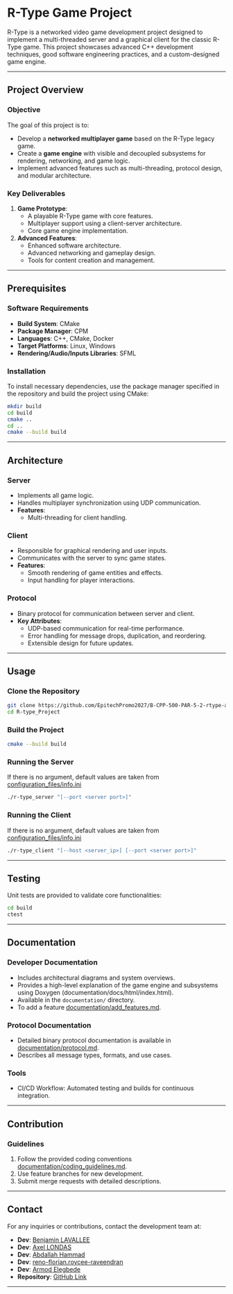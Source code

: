 
# R-Type Game Project

R-Type is a networked video game development project designed to implement a multi-threaded server and a graphical client for the classic R-Type game. This project showcases advanced C++ development techniques, good software engineering practices, and a custom-designed game engine.

---

## Project Overview

### Objective

The goal of this project is to:
- Develop a **networked multiplayer game** based on the R-Type legacy game.
- Create a **game engine** with visible and decoupled subsystems for rendering, networking, and game logic.
- Implement advanced features such as multi-threading, protocol design, and modular architecture.

### Key Deliverables
1. **Game Prototype**:
   - A playable R-Type game with core features.
   - Multiplayer support using a client-server architecture.
   - Core game engine implementation.
2. **Advanced Features**:
   - Enhanced software architecture.
   - Advanced networking and gameplay design.
   - Tools for content creation and management.

---

## Prerequisites

### Software Requirements
- **Build System**: CMake
- **Package Manager**: CPM
- **Languages**: C++, CMake, Docker
- **Target Platforms**: Linux, Windows
- **Rendering/Audio/Inputs Libraries**: SFML

### Installation
To install necessary dependencies, use the package manager specified in the repository and build the project using CMake:

```bash
mkdir build
cd build
cmake ..
cd ..
cmake --build build
```

---

## Architecture

### Server
- Implements all game logic.
- Handles multiplayer synchronization using UDP communication.
- **Features**:
  - Multi-threading for client handling.

### Client
- Responsible for graphical rendering and user inputs.
- Communicates with the server to sync game states.
- **Features**:
  - Smooth rendering of game entities and effects.
  - Input handling for player interactions.

### Protocol
- Binary protocol for communication between server and client.
- **Key Attributes**:
  - UDP-based communication for real-time performance.
  - Error handling for message drops, duplication, and reordering.
  - Extensible design for future updates.

---

## Usage

### Clone the Repository

```bash
git clone https://github.com/EpitechPromo2027/B-CPP-500-PAR-5-2-rtype-axel.londas.git R-type_Project
cd R-type_Project
```

### Build the Project

```bash
cmake --build build
```

### Running the Server

If there is no argument, default values are taken from [configuration_files/info.ini](documentation/configuration.md)
```bash
./r-type_server "[--port <server port>]"
```

### Running the Client

If there is no argument, default values are taken from [configuration_files/info.ini](documentation/configuration.md)
```bash
./r-type_client "[--host <server_ip>] [--port <server port>]"
```

---

## Testing

Unit tests are provided to validate core functionalities:

```bash
cd build
ctest
```

---

## Documentation

### Developer Documentation
- Includes architectural diagrams and system overviews.
- Provides a high-level explanation of the game engine and subsystems using Doxygen (documentation/docs/html/index.html).
- Available in the `documentation/` directory.
- To add a feature [documentation/add_features.md](documentation/add_features.md).

### Protocol Documentation
- Detailed binary protocol documentation is available in [documentation/protocol.md](documentation/protocol.md).
- Describes all message types, formats, and use cases.

### Tools
- CI/CD Workflow: Automated testing and builds for continuous integration.

---

## Contribution

### Guidelines
1. Follow the provided coding conventions [documentation/coding_guidelines.md](documentation/coding_guidelines.md).
2. Use feature branches for new development.
3. Submit merge requests with detailed descriptions.

---

## Contact

For any inquiries or contributions, contact the development team at:
- **Dev**: [Benjamin LAVALLEE](https://github.com/BenjaminLavallee)
- **Dev**: [Axel LONDAS](https://github.com/My-bro)
- **Dev**: [Abdallah Hammad](https://github.com/Abdlastreet)
- **Dev**: [reno-florian.roycee-raveendran](https://github.com/rno-flx)
- **Dev**: [Armod Elegbede](https://github.com/armod123)
- **Repository**: [GitHub Link](https://github.com/EpitechPromo2027/B-CPP-500-PAR-5-2-rtype-axel.londas.git)

---